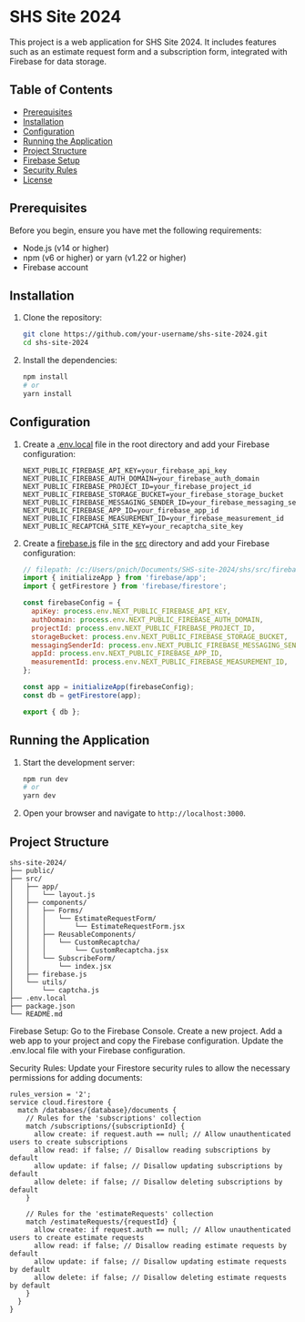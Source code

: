 # SHS Site 2024

This project is a web application for SHS Site 2024. It includes features such as an estimate request form and a subscription form, integrated with Firebase for data storage.

## Table of Contents

- [Prerequisites](#prerequisites)
- [Installation](#installation)
- [Configuration](#configuration)
- [Running the Application](#running-the-application)
- [Project Structure](#project-structure)
- [Firebase Setup](#firebase-setup)
- [Security Rules](#security-rules)
- [License](#license)

## Prerequisites

Before you begin, ensure you have met the following requirements:

- Node.js (v14 or higher)
- npm (v6 or higher) or yarn (v1.22 or higher)
- Firebase account

## Installation

1. Clone the repository:

   ```sh
   git clone https://github.com/your-username/shs-site-2024.git
   cd shs-site-2024
   ```

2. Install the dependencies:

   ```sh
   npm install
   # or
   yarn install
   ```

## Configuration

1. Create a [.env.local](http://_vscodecontentref_/1) file in the root directory and add your Firebase configuration:

   ```plaintext
   NEXT_PUBLIC_FIREBASE_API_KEY=your_firebase_api_key
   NEXT_PUBLIC_FIREBASE_AUTH_DOMAIN=your_firebase_auth_domain
   NEXT_PUBLIC_FIREBASE_PROJECT_ID=your_firebase_project_id
   NEXT_PUBLIC_FIREBASE_STORAGE_BUCKET=your_firebase_storage_bucket
   NEXT_PUBLIC_FIREBASE_MESSAGING_SENDER_ID=your_firebase_messaging_sender_id
   NEXT_PUBLIC_FIREBASE_APP_ID=your_firebase_app_id
   NEXT_PUBLIC_FIREBASE_MEASUREMENT_ID=your_firebase_measurement_id
   NEXT_PUBLIC_RECAPTCHA_SITE_KEY=your_recaptcha_site_key
   ```

2. Create a [firebase.js](http://_vscodecontentref_/2) file in the [src](http://_vscodecontentref_/3) directory and add your Firebase configuration:

   ```javascript
   // filepath: /c:/Users/pnich/Documents/SHS-site-2024/shs/src/firebase.js
   import { initializeApp } from 'firebase/app';
   import { getFirestore } from 'firebase/firestore';

   const firebaseConfig = {
     apiKey: process.env.NEXT_PUBLIC_FIREBASE_API_KEY,
     authDomain: process.env.NEXT_PUBLIC_FIREBASE_AUTH_DOMAIN,
     projectId: process.env.NEXT_PUBLIC_FIREBASE_PROJECT_ID,
     storageBucket: process.env.NEXT_PUBLIC_FIREBASE_STORAGE_BUCKET,
     messagingSenderId: process.env.NEXT_PUBLIC_FIREBASE_MESSAGING_SENDER_ID,
     appId: process.env.NEXT_PUBLIC_FIREBASE_APP_ID,
     measurementId: process.env.NEXT_PUBLIC_FIREBASE_MEASUREMENT_ID,
   };

   const app = initializeApp(firebaseConfig);
   const db = getFirestore(app);

   export { db };
   ```

## Running the Application

1. Start the development server:

   ```sh
   npm run dev
   # or
   yarn dev
   ```

2. Open your browser and navigate to `http://localhost:3000`.

## Project Structure

```plaintext
shs-site-2024/
├── public/
├── src/
│   ├── app/
│   │   └── layout.js
│   ├── components/
│   │   ├── Forms/
│   │   │   └── EstimateRequestForm/
│   │   │       └── EstimateRequestForm.jsx
│   │   ├── ReusableComponents/
│   │   │   └── CustomRecaptcha/
│   │   │       └── CustomRecaptcha.jsx
│   │   └── SubscribeForm/
│   │       └── index.jsx
│   ├── firebase.js
│   └── utils/
│       └── captcha.js
├── .env.local
├── package.json
└── README.md
```

Firebase Setup:
Go to the Firebase Console.
Create a new project.
Add a web app to your project and copy the Firebase configuration.
Update the .env.local file with your Firebase configuration.

Security Rules:
Update your Firestore security rules to allow the necessary permissions for adding documents:

```
rules_version = '2';
service cloud.firestore {
  match /databases/{database}/documents {
    // Rules for the 'subscriptions' collection
    match /subscriptions/{subscriptionId} {
      allow create: if request.auth == null; // Allow unauthenticated users to create subscriptions
      allow read: if false; // Disallow reading subscriptions by default
      allow update: if false; // Disallow updating subscriptions by default
      allow delete: if false; // Disallow deleting subscriptions by default
    }

    // Rules for the 'estimateRequests' collection
    match /estimateRequests/{requestId} {
      allow create: if request.auth == null; // Allow unauthenticated users to create estimate requests
      allow read: if false; // Disallow reading estimate requests by default
      allow update: if false; // Disallow updating estimate requests by default
      allow delete: if false; // Disallow deleting estimate requests by default
    }
  }
}
```
